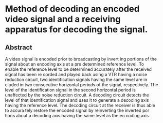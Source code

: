 # Method of decoding an encoded video signal and a receiving apparatus for decoding the signal.

## Abstract
A video signal is encoded prior to broadcasting by invert ing portions of the signal about an encoding axis at a pre determined reference level. To enable the reference level to be determined accurately after the received signal has been re corded and played back using a VTR having a noise reduction circuit, two identification signals having the same level are in cluded in two consecutive horizontal periods of the signal, respectively. The level of the identification signal in the second horizontal period is unaffected by the noise reduction circuit. A decoding circuit detects the level of that identification signal and uses it to generate a decoding axis having the reference level. The decoding circuit at the receiver is thus able to accura tely restore the encoded signal by reinverting the inverted por tions about a decoding axis having the same level as the en coding axis.